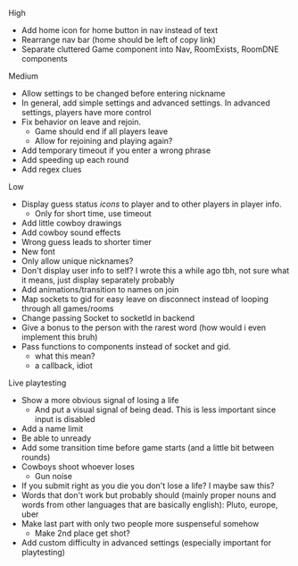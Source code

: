 High
- Add home icon for home button in nav instead of text
- Rearrange nav bar (home should be left of copy link)
- Separate cluttered Game component into Nav, RoomExists, RoomDNE components

Medium
- Allow settings to be changed before entering nickname
- In general, add simple settings and advanced settings. In advanced settings, players have more control
- Fix behavior on leave and rejoin.
    - Game should end if all players leave
    - Allow for rejoining and playing again?
- Add temporary timeout if you enter a wrong phrase
- Add speeding up each round
- Add regex clues

Low
- Display guess status *icons* to player and to other players in player info. 
    - Only for short time, use timeout
- Add little cowboy drawings
- Add cowboy sound effects
- Wrong guess leads to shorter timer
- New font
- Only allow unique nicknames?
- Don't display user info to self? I wrote this a while ago tbh, not sure what it means, just display separately probably
- Add animations/transition to names on join
- Map sockets to gid for easy leave on disconnect instead of looping through all games/rooms
- Change passing Socket to socketId in backend
- Give a bonus to the person with the rarest word (how would i even implement this bruh)
- Pass functions to components instead of socket and gid. 
    * what this mean?
    * a callback, idiot

Live playtesting
- Show a more obvious signal of losing a life
    * And put a visual signal of being dead. This is less important since input is disabled
- Add a name limit
- Be able to unready
- Add some transition time before game starts (and a little bit between rounds)
- Cowboys shoot whoever loses
    * Gun noise
- If you submit right as you die you don't lose a life? I maybe saw this?
- Words that don't work but probably should (mainly proper nouns and words from other languages that are basically english): Pluto, europe, uber
- Make last part with only two people more suspenseful somehow
    * Make 2nd place get shot?
- Add custom difficulty in advanced settings (especially important for playtesting)
